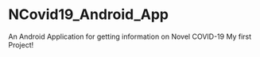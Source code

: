 # NCovid19_Android_App
An Android Application for getting information on Novel COVID-19
My first Project!

